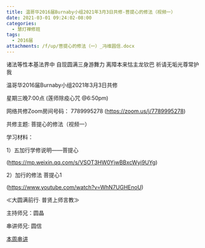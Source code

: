 ```yaml
---
title: 温哥华2016届Burnaby小组2021年3月3日共修-菩提心的修法（视频一）
date: 2021-03-01 09:24:02-08:00
categories:
  - 慧灯禅修班
tags:
  - 2016届
attachments: /f/up/菩提心的修法（一）_冯维圆信.docx
---
```

诸法等性本基法界中 自现圆满三身游舞力 离障本来怙主龙钦巴 祈请无垢光尊常护我

温哥华2016届Burnaby小组2021年3月3日共修 

星期三晚7:00点 (莲师除疫心咒 @6:50pm)

网络共修Zoom房间号码： 7789995278 (<https://zoom.us/j/7789995278>)

共修主题: 菩提心的修法（视频一）


学习材料：

1）五加行学修说明——菩提心

(<https://mp.weixin.qq.com/s/VSOT3HW0YjwBBxcWyi9UYg>)


2）加行的修法 菩提心1

(<https://www.youtube.com/watch?v=WhN7UGHEnoU>)


≪大圆满前行∙ 普贤上师言教≫ 　


主持师兄：圆晶

串讲师兄: 圆信

[本周串讲](/f/up/菩提心的修法（一）_冯维圆信.docx)